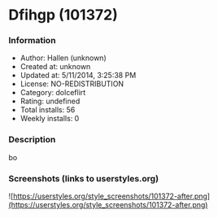 # Dfihgp (101372)

### Information
- Author: Hallen (unknown)
- Created at: unknown
- Updated at: 5/11/2014, 3:25:38 PM
- License: NO-REDISTRIBUTION
- Category: dolceflirt
- Rating: undefined
- Total installs: 56
- Weekly installs: 0


### Description
bo


### Screenshots (links to userstyles.org)
![https://userstyles.org/style_screenshots/101372-after.png](https://userstyles.org/style_screenshots/101372-after.png)



